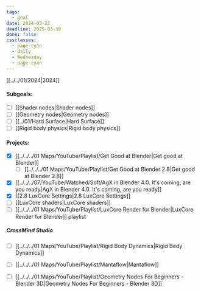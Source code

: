 ```yaml
---
tags:
  - goal
date: 2024-03-22
deadline: 2025-03-30
done: false
cssclasses:
  - page-cyan
  - daily
  - Wednesday
  - page-cyan
---
```

[[../../01/2024|2024]]
#### Subgoals:
- [ ] [[Shader nodes|Shader nodes]]
- [ ] [[Geometry nodes|Geometry nodes]]
- [ ] [[../01/Hard Surface|Hard Surface]]
- [ ] [[Rigid body physics|Rigid body physics]]
#### Projects:
- [x] [[../../../01 Maps/YouTube/Playlist/Get Good at Blender|Get good at Blender]]
	- [ ] [[../../../01 Maps/YouTube/Playlist/Get Good at Blender 2.8|Get good at Blender 2.8]]
- [x] [[../../../07/YouTube/Watched/Soft/AgX in Blender 4.0. It's coming, are you ready|AgX in Blender 4.0. It's coming, are you ready]]
- [x] [[2.8 LuxCore Settings|2.8 LuxCore Settings]]
- [ ] [[LuxCore shaders|LuxCore shaders]]
- [ ] [[../../../01 Maps/YouTube/Playlist/LuxCore Render for Blender|LuxCore Render for Blender]] playlist
##### CrossMind Studio
- [ ] [[../../../01 Maps/YouTube/Playlist/Rigid Body Dynamics|Rigid Body Dynamics]]
- [ ] [[../../../01 Maps/YouTube/Playlist/Mantaflow|Mantaflow]]
- [ ] [[../../../01 Maps/YouTube/Playlist/Geometry Nodes For Beginners - Blender 3D|Geometry Nodes For Beginners - Blender 3D]]

